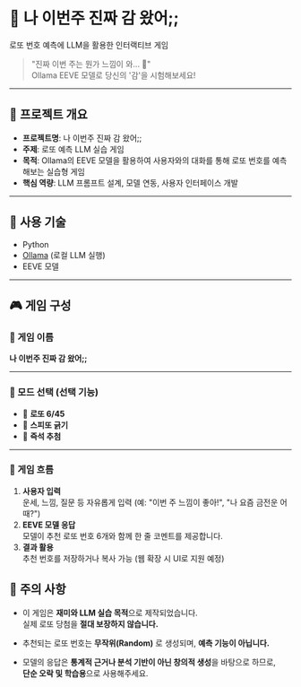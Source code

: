 # 💸 나 이번주 진짜 감 왔어;;

로또 번호 예측에 LLM을 활용한 인터랙티브 게임  
> "진짜 이번 주는 뭔가 느낌이 와... 🤞"  
> Ollama EEVE 모델로 당신의 '감'을 시험해보세요!

---

## 🧠 프로젝트 개요

- **프로젝트명**: 나 이번주 진짜 감 왔어;;
- **주제**: 로또 예측 LLM 실습 게임
- **목적**: Ollama의 EEVE 모델을 활용하여 사용자와의 대화를 통해 로또 번호를 예측해보는 실습형 게임
- **핵심 역량**: LLM 프롬프트 설계, 모델 연동, 사용자 인터페이스 개발

---

## 🚀 사용 기술

- Python
- [Ollama](https://ollama.com/) (로컬 LLM 실행)
- EEVE 모델

---
## 🎮 게임 구성

### 🎲 게임 이름
**나 이번주 진짜 감 왔어;;**

---

### 🧩 모드 선택 (선택 기능)
- 🎱 **로또 6/45**
- 💸 **스피또 긁기**
- 🧧 **즉석 추첨**

---

### 📌 게임 흐름
1. **사용자 입력**  
   운세, 느낌, 질문 등 자유롭게 입력 (예: "이번 주 느낌이 좋아!", "나 요즘 금전운 어때?")
2. **EEVE 모델 응답**  
   모델이 추천 로또 번호 6개와 함께 한 줄 코멘트를 제공합니다.
3. **결과 활용**  
   추천 번호를 저장하거나 복사 가능 (웹 확장 시 UI로 지원 예정)

## 🚨 주의 사항

- 이 게임은 **재미와 LLM 실습 목적**으로 제작되었습니다.  
  실제 로또 당첨을 **절대 보장하지 않습니다.**

- 추천되는 로또 번호는 **무작위(Random)** 로 생성되며, **예측 기능이 아닙니다.**

- 모델의 응답은 **통계적 근거나 분석 기반이 아닌 창의적 생성**을 바탕으로 하므로,  
  **단순 오락 및 학습용**으로 사용해주세요.


